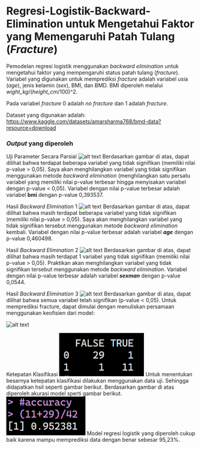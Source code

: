 # Regresi-Logistik-Backward-Elimination untuk Mengetahui Faktor yang Memengaruhi Patah Tulang (_Fracture_)
Pemodelan regresi logistik menggunakan _backward elimination_ untuk mengetahui faktor yang mempengaruhi  status patah tulang (_fracture_). Variabel yang digunakan untuk memprediksi _fracture_ adalah variabel usia (_age_), jenis kelamin (_sex_), BMI, dan BMD. BMI diperoleh melalui _wight_kg_/(_height_cm_/100)^2.

Pada variabel _fracture_ 0 adalah _no fracture_ dan 1 adalah  _fracture_.

Dataset yang digunakan adalah: https://www.kaggle.com/datasets/amarsharma768/bmd-data?resource=download



### **_Output_ yang diperoleh**

Uji Parameter Secara Parsial
![alt text](https://github.com/ridhoalfarid/Regresi-Logistik-Backward-Elimination/blob/main/public/reglok1.png?raw=true)
Berdasarkan gambar di atas, dapat dilihat bahwa terdapat beberapa variabel 
yang tidak signifikan (memiliki nilai p-value > 0,05). Saya akan 
menghilangkan variabel yang tidak signifikan menggunakan metode _backward elimination_ 
(menghilangkan satu persatu variabel yang memiliki nilai p-value terbesar hingga 
menyisakan variabel dengan p-value < 0,05). Variabel dengan nilai p-value terbesar 
adalah variabel **bmi** dengan p-value 0,393537. 

Hasil _Backward Elimination_ 1
![alt text](https://github.com/ridhoalfarid/Regresi-Logistik-Backward-Elimination/blob/main/public/reglok2.png?raw=true)
Berdasarkan gambar di atas, dapat dilihat bahwa masih terdapat beberapa 
variabel yang tidak signifikan (memiliki nilai p-value > 0,05). Saya akan 
menghilangkan variabel yang tidak signifikan tersebut menggunakan metode _backward elimination_ kembali. Variabel dengan nilai p-value terbesar adalah variabel **_age_** dengan p-value 0,460498.

Hasil _Backward Elimination_ 2
![alt text](https://github.com/ridhoalfarid/Regresi-Logistik-Backward-Elimination/blob/main/public/reglok3.png?raw=true)
Berdasarkan gambar di atas, dapat dilihat bahwa masih terdapat 1 variabel 
yang tidak signifikan (memiliki nilai p-value > 0,05). Praktikan akan 
menghilangkan variabel yang tidak signifikan tersebut menggunakan metode 
_backward elimination_. Variabel dengan nilai p-value terbesar adalah variabel **_sexman_** dengan 
p-value 0,0544.

Hasil _Backward Elimination_ 3
![alt text](https://github.com/ridhoalfarid/Regresi-Logistik-Backward-Elimination/blob/main/public/reglok4.png?raw=true)
Berdasarkan gambar di atas, dapat dilihat bahwa semua variabel telah 
signifikan (p-value < 0,05). Untuk memprediksi fracture, dapat dimulai dengan 
menuliskan persamaan menggunakan keofisien dari model:

![alt text](https://github.com/ridhoalfarid/Regresi-Logistik-Backward-Elimination/blob/main/public/persamaan.png?raw=true)

Ketepatan Klasifikasi
![alt text](https://github.com/ridhoalfarid/Regresi-Logistik-Backward-Elimination-BMD-Dataset/blob/main/public/klasifikasi.png?raw=true)
Untuk menentukan besarnya ketepatan klasifikasi dilakukan menggunakan data uji. Sehingga didapatkan hsil seperti gambar berikut.
Berdasarkan gambar di atas diperoleh akurasi model sperti gambar berikut.
![alt text](https://github.com/ridhoalfarid/Regresi-Logistik-Backward-Elimination-BMD-Dataset/blob/main/public/accuracy.png?raw=true)
Model regresi logistik yang diperoleh cukup baik karena mampu memprediksi data dengan benar sebesar 95,23%.







